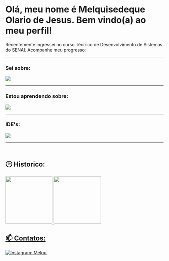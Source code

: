 # Olá, meu nome é Melquisedeque Olario de Jesus. Bem vindo(a) ao meu perfil!

Recentemente ingressei no curso Técnico de Desenvolvimento de Sistemas do SENAI. Acompanhe meu progresso:

---
<p align="center">
<h3>Sei sobre:</h3>
  <a href="https://skillicons.dev">
    <img src="https://skillicons.dev/icons?i=html,css,figma,java,azure,linux,github&theme=dark" />
  </a>
</p>

---
<h3>Estou aprendendo sobre:</h3>
  <a href="https://skillicons.dev">
    <img src="https://skillicons.dev/icons?i=mysql,nodejs,js,python,tailwind&theme=dark" />
  </a>
</p>

---
<p align="center">
<h3>IDE's:</h3>

  <a href="https://skillicons.dev">
    <img src="https://skillicons.dev/icons?i=eclipse,vscode,androidstudio&theme=dark" />
  </a>
</p>

---
## <br> 🕑 Historico:</br>
<div>
  <a href="https://github.com/Dumel">
  <img height="150em" src="https://github-readme-stats.vercel.app/api?username=Dumel&show_icons=true&theme=dark&include_all_commits=true&count_private=true"/>
  <img height="150em" src="https://github-readme-stats.vercel.app/api/top-langs/?username=Dumel&layout=compact&langs_count=7&theme=dark"/>
</div>


##  📫 Contatos: 


[![Instagram: Melqui](https://www.vectorlogo.zone/logos/instagram/instagram-ar21.svg)](https://www.instagram.com/melqui_de_jesus/) 
